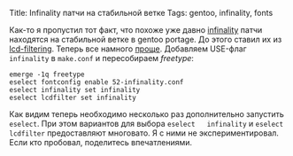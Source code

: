 Title: Infinality патчи на стабильной ветке
Tags: gentoo, infinality, fonts

Как-то  я пропустил  тот  факт,  что похоже  уже  давно [infinality][inf]  патчи
находятся  на  стабильной  ветке  в  gentoo portage.   До  этого  ставил  их  из
[lcd-filtering][lcd].   Теперь все  намного  [проще][link].  Добавляем  USE-флаг
`infinality` в `make.conf` и пересобираем *freetype*:

    emerge -1q freetype
    eselect fontconfig enable 52-infinality.conf
    eselect infinality set infinality
    eselect lcdfilter set infinality

Как видим теперь необходимо несколько раз дополнительно запустить `eselect`. При
этом   вариантов  для   выбора  `eselect   infinality`  и   `eselect  lcdfilter`
предоставляют многовато.   Я с  ними не  экспериментировал.  Если  кто пробовал,
поделитесь впечатлениями.

[link]: http://od-eon.com/blogs/stefan/improving-the-font-rendering-on-gentoo-infinality/
[lcd]: http://gitorious.org/lcd-filtering
[inf]: http://www.infinality.net/blog/
